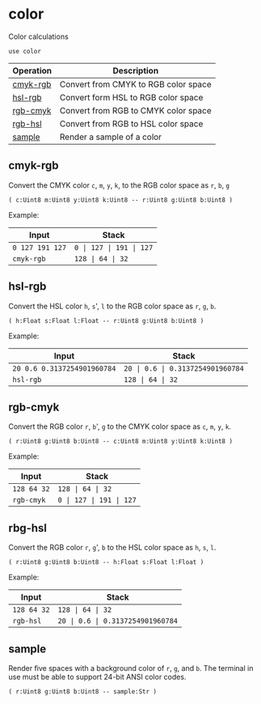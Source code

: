 # color

<!-- eval: use color -->

Color calculations

    use color

<!-- index -->

| Operation               | Description
|-------------------------|-----------------------
| [cmyk-rgb](#cmyk-rgb)   | Convert from CMYK to RGB color space
| [hsl-rgb](#hsl-rgb)     | Convert form HSL to RGB color space
| [rgb-cmyk](#rgb-cmyk)   | Convert from RGB to CMYK color space
| [rgb-hsl](#rgb-hsl)     | Convert from RGB to HSL color space
| [sample](#sample)       | Render a sample of a color


## cmyk-rgb

Convert the CMYK color `c`, `m`, `y`, `k`, to the RGB color space as `r`, `b`, `g`

    ( c:Uint8 m:Uint8 y:Uint8 k:Uint8 -- r:Uint8 g:Uint8 b:Uint8 )

Example:

<!-- test: cmyk-rgb -->

| Input           | Stack
|-----------------|-------------
| `0 127 191 127` | `0 \| 127 \| 191 \| 127`
| `cmyk-rgb`      | `128 \| 64 \| 32`


## hsl-rgb

Convert the HSL color `h`, `s`', `l` to the RGB color space as `r`, `g`, `b`.

    ( h:Float s:Float l:Float -- r:Uint8 g:Uint8 b:Uint8 )

Example:

<!-- test: hsl-rgb -->

| Input                       | Stack
|-----------------------------|-------------
| `20 0.6 0.3137254901960784` | `20 \| 0.6 \| 0.3137254901960784`
| `hsl-rgb`                   | `128 \| 64 \| 32`


## rgb-cmyk

Convert the RGB color `r`, `b`', `g` to the CMYK color space as `c`, `m`,
`y`, `k`.

    ( r:Uint8 g:Uint8 b:Uint8 -- c:Uint8 m:Uint8 y:Uint8 k:Uint8 )

Example:

<!-- test: rgb-cmyk -->

| Input           | Stack
|-----------------|-------------
| `128 64 32`     | `128 \| 64 \| 32`
| `rgb-cmyk`      | `0 \| 127 \| 191 \| 127`


## rbg-hsl

Convert the RGB color `r`, `g`', `b` to the HSL color space as `h`, `s`, `l`.

    ( r:Uint8 g:Uint8 b:Uint8 -- h:Float s:Float l:Float )

Example:

<!-- test: rgb-hsl -->

| Input                       | Stack
|-----------------------------|-------------
| `128 64 32`                 | `128 \| 64 \| 32`
| `rgb-hsl`                   | `20 \| 0.6 \| 0.3137254901960784`


## sample

Render five spaces with a background color of `r`, `g`, and `b`. The
terminal in use must be able to support 24-bit ANSI color codes.

    ( r:Uint8 g:Uint8 b:Uint8 -- sample:Str )

